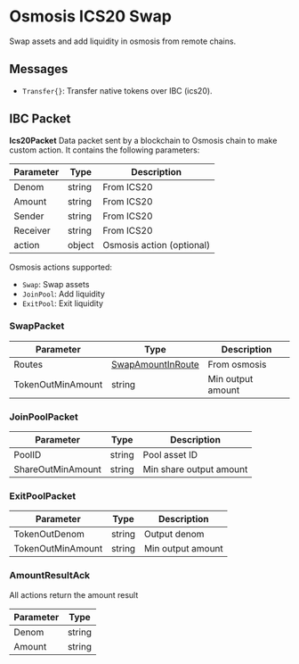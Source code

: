 # Osmosis ICS20 Swap

Swap assets and add liquidity in osmosis from remote chains.

## Messages

- `Transfer{}`: Transfer native tokens over IBC (ics20).

## IBC Packet

**Ics20Packet**
Data packet sent by a blockchain to Osmosis chain to make custom action. It contains the following parameters:

| Parameter | Type   | Description               |
|-----------|--------|---------------------------|
| Denom     | string | From ICS20                |
| Amount    | string | From ICS20                |
| Sender    | string | From ICS20                |
| Receiver  | string | From ICS20                |
| action    | object | Osmosis action (optional) |

Osmosis actions supported:

- `Swap`: Swap assets
- `JoinPool`: Add liquidity
- `ExitPool`: Exit liquidity


### SwapPacket

| Parameter         | Type                                                                                                             | Description       |
|-------------------|------------------------------------------------------------------------------------------------------------------|-------------------|
| Routes            | [SwapAmountInRoute](https://github.com/osmosis-labs/osmosis/blob/v6.2.0/proto/osmosis/gamm/v1beta1/tx.proto#L81) | From osmosis      |
| TokenOutMinAmount | string                                                                                                           | Min output amount |


### JoinPoolPacket

| Parameter         | Type   | Description             |
|-------------------|--------|-------------------------|
| PoolID            | string | Pool asset ID           |
| ShareOutMinAmount | string | Min share output amount |

### ExitPoolPacket

| Parameter         | Type   | Description       |
|-------------------|--------|-------------------|
| TokenOutDenom     | string | Output denom      |
| TokenOutMinAmount | string | Min output amount |


### AmountResultAck

All actions return the amount result

| Parameter | Type   |
|-----------|--------|
| Denom     | string |
| Amount    | string |




